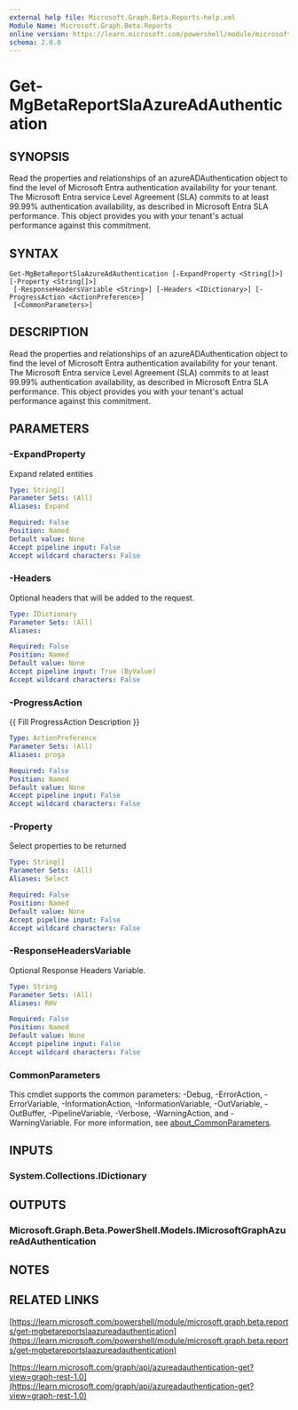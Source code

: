 ```yaml
---
external help file: Microsoft.Graph.Beta.Reports-help.xml
Module Name: Microsoft.Graph.Beta.Reports
online version: https://learn.microsoft.com/powershell/module/microsoft.graph.beta.reports/get-mgbetareportslaazureadauthentication
schema: 2.0.0
---
```


# Get-MgBetaReportSlaAzureAdAuthentication

## SYNOPSIS
Read the properties and relationships of an azureADAuthentication object to find the level of Microsoft Entra authentication availability for your tenant.
The Microsoft Entra service Level Agreement (SLA) commits to at least 99.99% authentication availability, as described in Microsoft Entra SLA performance.
This object provides you with your tenant's actual performance against this commitment.

## SYNTAX

```
Get-MgBetaReportSlaAzureAdAuthentication [-ExpandProperty <String[]>] [-Property <String[]>]
 [-ResponseHeadersVariable <String>] [-Headers <IDictionary>] [-ProgressAction <ActionPreference>]
 [<CommonParameters>]
```

## DESCRIPTION
Read the properties and relationships of an azureADAuthentication object to find the level of Microsoft Entra authentication availability for your tenant.
The Microsoft Entra service Level Agreement (SLA) commits to at least 99.99% authentication availability, as described in Microsoft Entra SLA performance.
This object provides you with your tenant's actual performance against this commitment.

## PARAMETERS

### -ExpandProperty
Expand related entities

```yaml
Type: String[]
Parameter Sets: (All)
Aliases: Expand

Required: False
Position: Named
Default value: None
Accept pipeline input: False
Accept wildcard characters: False
```

### -Headers
Optional headers that will be added to the request.

```yaml
Type: IDictionary
Parameter Sets: (All)
Aliases:

Required: False
Position: Named
Default value: None
Accept pipeline input: True (ByValue)
Accept wildcard characters: False
```

### -ProgressAction
{{ Fill ProgressAction Description }}

```yaml
Type: ActionPreference
Parameter Sets: (All)
Aliases: proga

Required: False
Position: Named
Default value: None
Accept pipeline input: False
Accept wildcard characters: False
```

### -Property
Select properties to be returned

```yaml
Type: String[]
Parameter Sets: (All)
Aliases: Select

Required: False
Position: Named
Default value: None
Accept pipeline input: False
Accept wildcard characters: False
```

### -ResponseHeadersVariable
Optional Response Headers Variable.

```yaml
Type: String
Parameter Sets: (All)
Aliases: RHV

Required: False
Position: Named
Default value: None
Accept pipeline input: False
Accept wildcard characters: False
```

### CommonParameters
This cmdlet supports the common parameters: -Debug, -ErrorAction, -ErrorVariable, -InformationAction, -InformationVariable, -OutVariable, -OutBuffer, -PipelineVariable, -Verbose, -WarningAction, and -WarningVariable. For more information, see [about_CommonParameters](http://go.microsoft.com/fwlink/?LinkID=113216).

## INPUTS

### System.Collections.IDictionary
## OUTPUTS

### Microsoft.Graph.Beta.PowerShell.Models.IMicrosoftGraphAzureAdAuthentication
## NOTES

## RELATED LINKS

[https://learn.microsoft.com/powershell/module/microsoft.graph.beta.reports/get-mgbetareportslaazureadauthentication](https://learn.microsoft.com/powershell/module/microsoft.graph.beta.reports/get-mgbetareportslaazureadauthentication)

[https://learn.microsoft.com/graph/api/azureadauthentication-get?view=graph-rest-1.0](https://learn.microsoft.com/graph/api/azureadauthentication-get?view=graph-rest-1.0)





